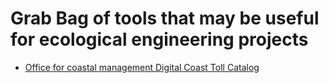 # Grab Bag of tools that may be useful for ecological engineering projects
* [Office for coastal management Digital Coast Toll Catalog](https://coast.noaa.gov/digitalcoast/tools/)